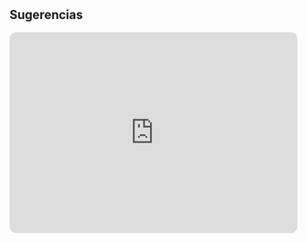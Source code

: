 ## Sugerencias
<iframe style="border-radius:12px" src="https://open.spotify.com/embed/track/5KVQSkuV7zqhIENmrBleN7?utm_source=generator" width="100%" height="352" frameBorder="0" allowfullscreen="" allow="autoplay; clipboard-write; encrypted-media; fullscreen; picture-in-picture" loading="lazy"></iframe>